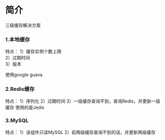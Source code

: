 # 简介
三级缓存解决方案


### 1.本地缓存
特点：
1）缓存实例个数上限  
2）过期时间  
3）版本

使用google guava

### 2.Redis缓存
特点：
1）序列化 
2）过期时间
3）一级缓存查询不到，查询Redis，并更新一级缓存
使用的是Jedis

### 3.MySQL
特点：
1）该组件只读MySQL
2）前两级缓存查询不到的话，并更新两级缓存  